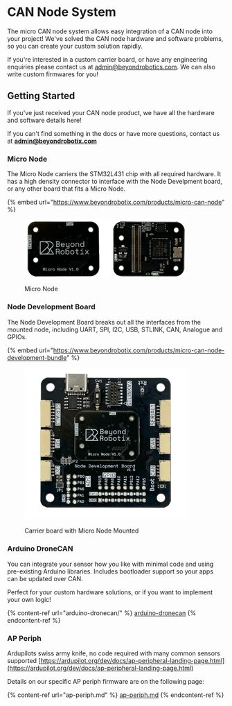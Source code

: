 # CAN Node System

The micro CAN node system allows easy integration of a CAN node into your project! We've solved the CAN node hardware and software problems, so you can create your custom solution rapidly.

If you're interested in a custom carrier board, or have any engineering enquiries please contact us at admin@beyondrobotics.com. We can also write custom firmwares for you!

## Getting Started

If you've just received your CAN node product, we have all the hardware and software details here!

If you can't find something in the docs or have more questions, contact us at **admin@beyondrobotix.com**

### Micro Node

The Micro Node carriers the STM32L431 chip with all required hardware. It has a high density connector to interface with the Node Develpment board, or any other board that fits a Micro Node.

{% embed url="https://www.beyondrobotix.com/products/micro-can-node" %}

<figure><img src="../.gitbook/assets/Front and Back.png" alt="" width="375"><figcaption><p>Micro Node </p></figcaption></figure>

### Node Development Board

The Node Development Board breaks out all the interfaces from the mounted node, including UART, SPI, I2C, USB, STLINK, CAN, Analogue and GPIOs.

{% embed url="https://www.beyondrobotix.com/products/micro-can-node-development-bundle" %}

<figure><img src="../.gitbook/assets/FIXED_.png" alt="" width="375"><figcaption><p>Carrier board with Micro Node Mounted</p></figcaption></figure>

### Arduino DroneCAN

You can integrate your sensor how you like with minimal code and using pre-existing Arduino libraries. Includes bootloader support so your apps can be updated over CAN.

Perfect for your custom hardware solutions, or if you want to implement your own logic!

{% content-ref url="arduino-dronecan/" %}
[arduino-dronecan](arduino-dronecan/)
{% endcontent-ref %}



### AP Periph

Ardupilots swiss army knife, no code required with many common sensors supported [https://ardupilot.org/dev/docs/ap-peripheral-landing-page.html](https://ardupilot.org/dev/docs/ap-peripheral-landing-page.html)

Details on our specific AP periph firmware are on the following page:

{% content-ref url="ap-periph.md" %}
[ap-periph.md](ap-periph.md)
{% endcontent-ref %}
